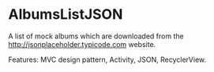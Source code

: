 # AlbumsListJSON
A list of mock albums which are downloaded from the http://jsonplaceholder.typicode.com website. 

Features: MVC design pattern, Activity, JSON, RecyclerView.
